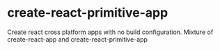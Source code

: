 # create-react-primitive-app
Create react cross platform apps with no build configuration. Mixture of create-react-app and create-react-primitive-app
